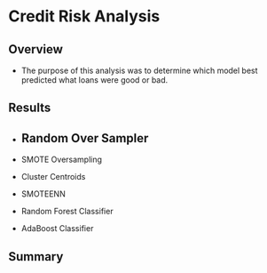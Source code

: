 # Credit Risk Analysis

## Overview
- The purpose of this analysis was to determine which model best predicted what loans were good or bad.

## Results
- Random Over Sampler
  - 

- SMOTE Oversampling
- Cluster Centroids
- SMOTEENN
- Random Forest Classifier
- AdaBoost Classifier

## Summary
